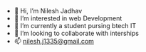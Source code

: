 - 👋 Hi, I’m Nilesh Jadhav
- 👀 I’m interested in web Development
- 🌱 I’m currently a student pursing btech IT
- 💞️ I’m looking to collaborate with interships
- 📫 nilesh.j1335@gmail.com

<!---
Nileshnjj/Nileshnjj is a ✨ special ✨ repository because its `README.md` (this file) appears on your GitHub profile.
You can click the Preview link to take a look at your changes.
--->
